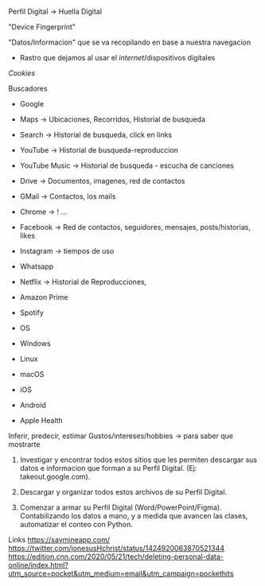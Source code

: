 Perfil Digital -> Huella Digital

"Device Fingerprint"

"Datos/Informacion" que se va recopilando en base a nuestra navegacion

- Rastro que dejamos al usar el *internet*/dispositivos digitales

*Cookies*

Buscadores

- Google
- Maps -> Ubicaciones, Recorridos, Historial de busqueda
- Search -> Historial de busqueda, click en links
- YouTube -> Historial de busqueda-reproduccion
- YouTube Music -> Historial de busqueda - escucha de canciones 
- Drive -> Documentos, imagenes, red de contactos
- GMail -> Contactos, los mails
- Chrome -> !
	...

- Facebook -> Red de contactos, seguidores, mensajes, posts/historias, likes
- Instagram -> tiempos de uso
- Whatsapp

- Netflix -> Historial de Reproducciones, 
- Amazon Prime

- Spotify

- OS
- Windows
- Linux
- macOS
- iOS
- Android

- Apple Health


Inferir, predecir, estimar
Gustos/intereses/hobbies -> para saber que mostrarte


1. Investigar y encontrar todos estos sitios que les permiten descargar sus datos e informacion que forman a su Perfil Digital. (Ej: takeout.google.com).

2. Descargar y organizar todos estos archivos de su Perfil Digital. 

3. Comenzar a armar su Perfil Digital (Word/PowerPoint/Figma). Contabilizando los datos a mano, y a medida que avancen las clases, automatizar el conteo con Python.

Links
https://saymineapp.com/
https://twitter.com/jonesusHchrist/status/1424920063870521344
https://edition.cnn.com/2020/05/21/tech/deleting-personal-data-online/index.html?utm_source=pocket&utm_medium=email&utm_campaign=pockethits



